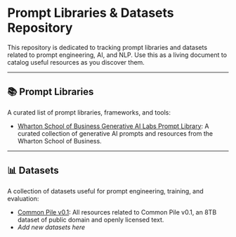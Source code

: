 # Prompt Libraries & Datasets Repository

This repository is dedicated to tracking prompt libraries and datasets related to prompt engineering, AI, and NLP. Use this as a living document to catalog useful resources as you discover them.

---

## 📚 Prompt Libraries

A curated list of prompt libraries, frameworks, and tools:

- [Wharton School of Business Generative AI Labs Prompt Library](https://hd3ns092ns.notion.site/1b3dc3333315802a9e99cafedb321048?v=1b3dc3333315804693e2000c7ca70b7b): A curated collection of generative AI prompts and resources from the Wharton School of Business.


---

## 📊 Datasets

A collection of datasets useful for prompt engineering, training, and evaluation:

- [Common Pile v0.1](https://huggingface.co/collections/common-pile/common-pile-v01-68307d37df48e36f02717f21): All resources related to Common Pile v0.1, an 8TB dataset of public domain and openly licensed text.
- *Add new datasets here*

